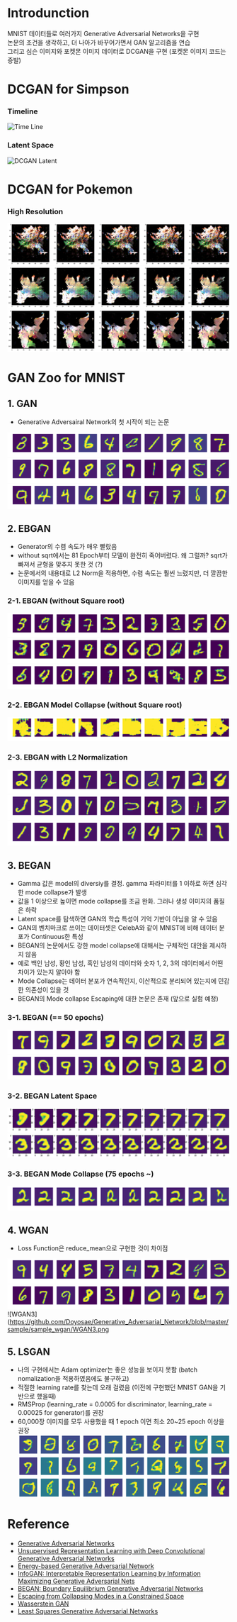 # Introdunction  
MNIST 데이터들로 여러가지 Generative Adversarial Networks을 구현  
논문의 조건을 생각하고, 더 나아가 바꾸어가면서 GAN 알고리즘을 연습  
그리고 심슨 이미지와 포켓몬 이미지 데이터로 DCGAN을 구현 (포켓몬 이미지 코드는 증발)  

# DCGAN for Simpson
### Timeline
![Time Line](https://github.com/Doyosae/Generative_Adversarial_Network/blob/master/sample/sample_simpson/timeline.gif)
### Latent Space
![DCGAN Latent](https://github.com/Doyosae/Generative_Adversarial_Network/blob/master/sample/sample_simpson/latent.gif)

# DCGAN for Pokemon  
### High Resolution  
![High1](https://github.com/Doyosae/Generative_Adversarial_Network/blob/master/sample/sample_pokemon1/high%20(7).png)
![High2](https://github.com/Doyosae/Generative_Adversarial_Network/blob/master/sample/sample_pokemon1/high%20(6).png)
![High3](https://github.com/Doyosae/Generative_Adversarial_Network/blob/master/sample/sample_pokemon1/high%20(4).png)


# GAN Zoo for MNIST  
## 1. GAN  
- Generative Adversairal Network의 첫 시작이 되는 논문  

![DCGAN1](https://github.com/Doyosae/Generative_Adversarial_Network/blob/master/sample/sample_dcgan/DCGAN1.png)
![DCGAN2](https://github.com/Doyosae/Generative_Adversarial_Network/blob/master/sample/sample_dcgan/DCGAN2.png)
![DCGAN3](https://github.com/Doyosae/Generative_Adversarial_Network/blob/master/sample/sample_dcgan/DCGAN3.png)

## 2. EBGAN  
- Generator의 수렴 속도가 매우 빨랐음  
- without sqrt에서는 81 Epoch부터 모델이 완전히 죽어버렸다. 왜 그럴까? sqrt가 빠져서 균형을 맞추지 못한 것 (?)    
- 논문에서의 내용대로 L2 Norm을 적용하면, 수렴 속도는 훨씬 느렸지만, 더 깔끔한 이미지를 얻을 수 있음  
### 2-1. EBGAN (without Square root)  
![EBGAN1](https://github.com/Doyosae/Generative_Adversarial_Network/blob/master/sample/sample_ebgan/EBGAN1.png) 
![EBGAN2](https://github.com/Doyosae/Generative_Adversarial_Network/blob/master/sample/sample_ebgan/EBGAN2.png) 
![EBGAN3](https://github.com/Doyosae/Generative_Adversarial_Network/blob/master/sample/sample_ebgan/EBGAN3.png) 
### 2-2. EBGAN Model Collapse (without Square root)   
![Collapse](https://github.com/Doyosae/Generative_Adversarial_Network/blob/master/sample/sample_ebgan/81%20epoch.png)
### 2-3. EBGAN with L2 Normalization  
![L21](https://github.com/Doyosae/Generative_Adversarial_Network/blob/master/sample/sample_ebgan/L2%20Norm%201.png)
![L22](https://github.com/Doyosae/Generative_Adversarial_Network/blob/master/sample/sample_ebgan/L2%20Norm%202.png)
![L23](https://github.com/Doyosae/Generative_Adversarial_Network/blob/master/sample/sample_ebgan/L2%20Norm%203.png)
  
## 3. BEGAN
- Gamma 값은 model의 diversiy를 결정. gamma 파라미터를 1 이하로 하면 심각한 mode collapse가 발생  
- 값을 1 이상으로 높이면 mode collapse를 조금 완화. 그러나 생성 이미지의 품질은 하락  
- Latent space를 탐색하면 GAN의 학습 특성이 기억 기반이 아님을 알 수 있음    
- GAN의 벤치마크로 쓰이는 데이터셋은 CelebA와 같이 MNIST에 비해 데이터 분포가 Continuous한 특성  
- BEGAN의 논문에서도 강한 model collapse에 대해서는 구체적인 대안을 제시하지 않음  
- 예로 백인 남성, 황인 남성, 흑인 남성의 데이터와 숫자 1, 2, 3의 데이터에서 어떤 차이가 있는지 알아야 함  
- Mode Collapse는 데이터 분포가 연속적인지, 이산적으로 분리되어 있는지에 민감한 의존성이 있을 것  
- BEGAN의 Mode collapse Escaping에 대한 논문은 존재 (앞으로 실험 예정)  
### 3-1. BEGAN (== 50 epochs)  
![BEGAN1](https://github.com/Doyosae/Generative_Adversarial_Network/blob/master/sample/sample_began/BEGAN%20sample%201.png)
![BEGAN2](https://github.com/Doyosae/Generative_Adversarial_Network/blob/master/sample/sample_began/BEGAN%20sample%202.png)
### 3-2. BEGAN Latent Space  
![LATENT1](https://github.com/Doyosae/Generative_Adversarial_Network/blob/master/sample/sample_began/Latent%20Space%201.png)
![LATENT2](https://github.com/Doyosae/Generative_Adversarial_Network/blob/master/sample/sample_began/Latent%20Space%202.png)
### 3-3. BEGAN Mode Collapse (75 epochs ~)  
![collapse](https://github.com/Doyosae/Generative_Adversarial_Network/blob/master/sample/sample_began/Mode%20collapse%202%20(75epoch).png)
  
## 4. WGAN  
- Loss Function은 reduce_mean으로 구현한 것이 차이점  
  
![WGAN1](https://github.com/Doyosae/Generative_Adversarial_Network/blob/master/sample/sample_wgan/WGAN1.png)
![WGAN2](https://github.com/Doyosae/Generative_Adversarial_Network/blob/master/sample/sample_wgan/WGAN2.png)
![WGAN3](https://github.com/Doyosae/Generative_Adversarial_Network/blob/master/sample/sample_wgan/WGAN3.png

## 5. LSGAN  
- 나의 구현에서는 Adam optimizer는 좋은 성능을 보이지 못함 (batch nomalization을 적용하였음에도 불구하고)  
- 적절한 learning rate를 찾는데 오래 걸렸음 (이전에 구현했던 MNIST GAN을 기반으로 헀을때)  
- RMSProp (learning_rate = 0.0005 for discriminator, learning_rate = 0.00025 for generator)를 권장  
- 60,000장 이미지를 모두 사용했을 때 1 epoch 이면 최소 20~25 epoch 이상을 권장  
![LSGAN1](https://github.com/Doyosae/Generative_Adversarial_Network/blob/master/sample/sample_lsgan/LSGAN%201.png)
![LSGAN2](https://github.com/Doyosae/Generative_Adversarial_Network/blob/master/sample/sample_lsgan/LSGAN%202.png)
![LSGAN3](https://github.com/Doyosae/Generative_Adversarial_Network/blob/master/sample/sample_lsgan/LSGAN%203.png)

# Reference  
- [Generative Adversarial Networks](https://arxiv.org/abs/1406.2661)
- [Unsupervised Representation Learning with Deep Convolutional Generative Adversarial Networks](https://arxiv.org/abs/1511.06434)
- [Energy-based Generative Adversarial Network](https://arxiv.org/abs/1609.03126  )
- [InfoGAN: Interpretable Representation Learning by Information Maximizing Generative Adversarial Nets](https://arxiv.org/abs/1606.03657)
- [BEGAN: Boundary Equilibrium Generative Adversarial Networks](https://arxiv.org/abs/1703.10717)
- [Escaping from Collapsing Modes in a Constrained Space](https://arxiv.org/abs/1808.07258)
- [Wasserstein GAN](https://arxiv.org/abs/1701.07875)  
- [Least Squares Generative Adversarial Networks](https://arxiv.org/abs/1611.04076)
